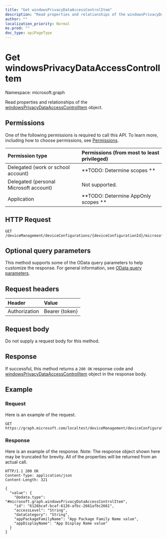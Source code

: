```yaml
---
title: "Get windowsPrivacyDataAccessControlItem"
description: "Read properties and relationships of the windowsPrivacyDataAccessControlItem object."
author: ""
localization_priority: Normal
ms.prod: ""
doc_type: apiPageType
---
```


# Get windowsPrivacyDataAccessControlItem

Namespace: microsoft.graph

Read properties and relationships of the [windowsPrivacyDataAccessControlItem](../resources/windowsprivacydataaccesscontrolitem.md) object.

## Permissions
One of the following permissions is required to call this API. To learn more, including how to choose permissions, see [Permissions](/concepts/permissions-reference.md).

|Permission type|Permissions (from most to least privileged)|
|:---|:---|
|Delegated (work or school account)|**TODO: Determine scopes **|
|Delegated (personal Microsoft account)|Not supported.|
|Application|**TODO: Determine AppOnly scopes **|

## HTTP Request
<!-- {
  "blockType": "ignored"
}
-->
``` http
GET /deviceManagement/deviceConfigurations/{deviceConfigurationId}/microsoft.graph.windows10GeneralConfiguration/privacyAccessControls/{windowsPrivacyDataAccessControlItemId}
```

## Optional query parameters
This method supports some of the OData query parameters to help customize the response. For general information, see [OData query parameters](/graph/query-parameters).

## Request headers
|Header|Value|
|:---|:---|
|Authorization|Bearer {token}|

## Request body
Do not supply a request body for this method.

## Response
If successful, this method returns a `200 OK` response code and [windowsPrivacyDataAccessControlItem](../resources/windowsprivacydataaccesscontrolitem.md) object in the response body.

## Example

### Request
Here is an example of the request.
<!-- {
  "blockType": "request",
  "name": "get_windowsprivacydataaccesscontrolitem"
}
-->
``` http
GET https://graph.microsoft.com/localtest/deviceManagement/deviceConfigurations/{deviceConfigurationId}/microsoft.graph.windows10GeneralConfiguration/privacyAccessControls/{windowsPrivacyDataAccessControlItemId}
```

### Response
Here is an example of the response. Note: The response object shown here may be truncated for brevity. All of the properties will be returned from an actual call.
<!-- {
  "blockType": "response",
  "truncated": true,
  "@odata.type": "microsoft.graph.windowsPrivacyDataAccessControlItem"
}
-->
``` http
HTTP/1.1 200 OK
Content-Type: application/json
Content-Length: 321

{
  "value": {
    "@odata.type": "#microsoft.graph.windowsPrivacyDataAccessControlItem",
    "id": "6126bcaf-bcaf-6126-afbc-2661afbc2661",
    "accessLevel": "String",
    "dataCategory": "String",
    "appPackageFamilyName": "App Package Family Name value",
    "appDisplayName": "App Display Name value"
  }
}
```

